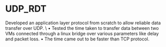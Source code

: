# UDP_RDT
 Developed an application layer protocol from scratch to allow reliable data transfer over UDP. \\
• Tested the time taken to transfer data between two VMs connected through a linux bridge over various parameters
like delay and packet loss.
• The time came out to be faster than TCP protocol.
